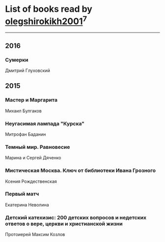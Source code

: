 # List of books read by [olegshirokikh2001](http://vk.com/id445474364)<sup>7</sup>
---

## 2016

### Сумерки
Дмитрий Глуховский



## 2015

### Мастер и Маргарита
Михаил Булгаков


### Неугасимая лампада "Курска"
Митрофан Баданин


### Темный мир. Равновесие
Марина и Сергей Дяченко


### Мистическая Москва. Ключ от библиотеки Ивана Грозного
Ксения Рождественская


### Первый матч
Екатерина Неволина


### Детский катехизис: 200 детских вопросов и недетских ответов о вере, церкви и христианской жизни
Протоиерей Максим Козлов



